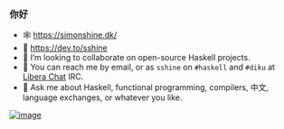 ### 你好

- 🕸 https://simonshine.dk/
- 💬 https://dev.to/sshine
- 🌱 I’m looking to collaborate on open-source Haskell projects.
- 📨 You can reach me by email, or as `sshine` on `#haskell` and `#diku` at [Libera Chat](https://libera.chat/) IRC.
- 💬 Ask me about Haskell, functional programming, compilers, 中文, language exchanges, or whatever you like.

[![image](https://stackexchange.com/users/flair/84370.png)](https://stackexchange.com/users/84370/simon-shine)
